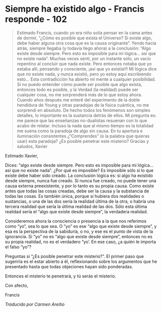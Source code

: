# Siempre ha existido algo - Francis responde - 102

>Estimado Francis, cuando yo era niño solía pensar en la cama antes de dormir, “¿Cómo es posible que exista el Universo? Si existe algo, debe haber alguna otra cosa que es la causa originante”. Yendo hacia atrás, siempre llegaba (y todavía llego ahora) a la conclusión: “Algo existe desde siempre. Pero esto es imposible para mi lógica… así que no existe nada”. Muchas veces sentí, por un instante sólo, un vacío repentino al concluir que nada existe. Pero entonces notaba que yo estaba allí, pensando y consciente, ¡así que yo existía!!! Mi lógica dice que no existe nada, y nunca existió, pero yo estoy aquí escribiendo esto… Esta contradicción ha abierto mi mente a cualquier posibilidad. Si no puedo entender cómo puede ser posible que algo exista, entonces todo es posible, y la Verdad (la realidad) puede ser cualquier cosa, no me sorprenderá más de lo que estoy ahora. Cuando años después me enteré del experimento de la doble hendidura de Young y otras paradojas de la física cuántica, no me sorprendí en absoluto. De hecho todos los fenómenos son simples detalles, lo importante es la sustancia detrás de ellos. Mi pregunta es: me parece que las enseñanzas no-dualistas resuenan con lo que acabo de relatar. Incluso la nada que al mismo tiempo es la totalidad me suena como la paradoja de algo sin causa. En tu apertura e iluminación consistentes ¿“Comprendes” (o la palabra que quieras usar) esta paradoja? ¿Es posible penetrar este misterio? Gracias y saludos, Xavier

Estimado Xavier,

Dices: “algo existe desde siempre. Pero esto es imposible para mi lógica… así que no existe nada”. ¿Por qué es imposible? Es imposible sólo si lo que existe debe haber sido creado. La conclusión lógica es: si algo ha existido desde siempre, nunca fue creado. Si nunca fue creado, no puede tener una causa externa preexistente, y por lo tanto es su propia causa. Como existe antes que todas las cosas creadas, debe ser la causa y la substancia de todas las cosas. Es también única, porque si hubiera dos realidades o sustancias, o una de las dos sería la realidad última de la otra, o habría una tercera realidad que sería la última realidad de las dos. Sólo esta última realidad sería el “algo que existe desde siempre”, la verdadera realidad.

Consideremos ahora la consciencia o presencia a la que nos referimos como “yo”, sea lo que sea. O “yo” es ese “algo que existe desde siempre”, y esa es la perspectiva de la sabiduría, o no, y ese es el punto de vista de la ignorancia. Si “yo” no es “algo que existe desde siempre”, entonces no es su propia realidad, no es el verdadero “yo’. En ese caso, ¿a quién le importa el falso “yo”?

Preguntas si “¿Es posible penetrar este misterio?”. El primer paso que sugeriría es el estar abierto a él, reflexionando sobre los argumentos que he presentado hasta que todas objeciones hayan sido ponderadas.

Entonces el misterio te penetrará, y tú serás el misterio.

Con afecto,

Francis

_Traducido por Carmen Areitio_

